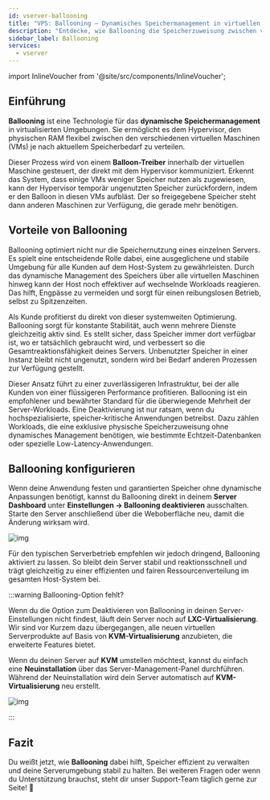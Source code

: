```yaml
---
id: vserver-ballooning
title: "VPS: Ballooning – Dynamisches Speichermanagement in virtuellen Server-Umgebungen"
description: "Entdecke, wie Ballooning die Speicherzuweisung zwischen virtuellen Maschinen optimiert, um die Stabilität und Performance deines Servers zu verbessern → Jetzt mehr erfahren"
sidebar_label: Ballooning
services:
  - vserver
---
```


import InlineVoucher from '@site/src/components/InlineVoucher';

## Einführung

**Ballooning** ist eine Technologie für das **dynamische Speichermanagement** in virtualisierten Umgebungen. Sie ermöglicht es dem Hypervisor, den physischen RAM flexibel zwischen den verschiedenen virtuellen Maschinen (VMs) je nach aktuellem Speicherbedarf zu verteilen.

Dieser Prozess wird von einem **Balloon-Treiber** innerhalb der virtuellen Maschine gesteuert, der direkt mit dem Hypervisor kommuniziert. Erkennt das System, dass einige VMs weniger Speicher nutzen als zugewiesen, kann der Hypervisor temporär ungenutzten Speicher zurückfordern, indem er den Balloon in diesen VMs aufbläst. Der so freigegebene Speicher steht dann anderen Maschinen zur Verfügung, die gerade mehr benötigen.



## Vorteile von Ballooning

Ballooning optimiert nicht nur die Speichernutzung eines einzelnen Servers. Es spielt eine entscheidende Rolle dabei, eine ausgeglichene und stabile Umgebung für alle Kunden auf dem Host-System zu gewährleisten. Durch das dynamische Management des Speichers über alle virtuellen Maschinen hinweg kann der Host noch effektiver auf wechselnde Workloads reagieren. Das hilft, Engpässe zu vermeiden und sorgt für einen reibungslosen Betrieb, selbst zu Spitzenzeiten.

Als Kunde profitierst du direkt von dieser systemweiten Optimierung. Ballooning sorgt für konstante Stabilität, auch wenn mehrere Dienste gleichzeitig aktiv sind. Es stellt sicher, dass Speicher immer dort verfügbar ist, wo er tatsächlich gebraucht wird, und verbessert so die Gesamtreaktionsfähigkeit deines Servers. Unbenutzter Speicher in einer Instanz bleibt nicht ungenutzt, sondern wird bei Bedarf anderen Prozessen zur Verfügung gestellt.

Dieser Ansatz führt zu einer zuverlässigeren Infrastruktur, bei der alle Kunden von einer flüssigeren Performance profitieren. Ballooning ist ein empfohlener und bewährter Standard für die überwiegende Mehrheit der Server-Workloads. Eine Deaktivierung ist nur ratsam, wenn du hochspezialisierte, speicher-kritische Anwendungen betreibst. Dazu zählen Workloads, die eine exklusive physische Speicherzuweisung ohne dynamisches Management benötigen, wie bestimmte Echtzeit-Datenbanken oder spezielle Low-Latency-Anwendungen.



## Ballooning konfigurieren

Wenn deine Anwendung festen und garantierten Speicher ohne dynamische Anpassungen benötigt, kannst du Ballooning direkt in deinem **Server Dashboard** unter **Einstellungen → Ballooning deaktivieren** ausschalten. Starte den Server anschließend über die Weboberfläche neu, damit die Änderung wirksam wird.

![img](https://screensaver01.zap-hosting.com/index.php/s/zK92KzbQ7LQe79d/download)

Für den typischen Serverbetrieb empfehlen wir jedoch dringend, Ballooning aktiviert zu lassen. So bleibt dein Server stabil und reaktionsschnell und trägt gleichzeitig zu einer effizienten und fairen Ressourcenverteilung im gesamten Host-System bei.

:::warning Ballooning-Option fehlt?

Wenn du die Option zum Deaktivieren von Ballooning in deinen Server-Einstellungen nicht findest, läuft dein Server noch auf **LXC-Virtualisierung**. Wir sind vor Kurzem dazu übergegangen, alle neuen virtuellen Serverprodukte auf Basis von **KVM-Virtualisierung** anzubieten, die erweiterte Features bietet.

Wenn du deinen Server auf **KVM** umstellen möchtest, kannst du einfach eine **Neuinstallation** über das Server-Management-Panel durchführen. Während der Neuinstallation wird dein Server automatisch auf **KVM-Virtualisierung** neu erstellt.

![img](https://screensaver01.zap-hosting.com/index.php/s/Mcq4SyD92XKSZ3E/download)

:::

## Fazit

Du weißt jetzt, wie **Ballooning** dabei hilft, Speicher effizient zu verwalten und deine Serverumgebung stabil zu halten. Bei weiteren Fragen oder wenn du Unterstützung brauchst, steht dir unser Support-Team täglich gerne zur Seite! 🙂

<InlineVoucher />


<InlineVoucher />